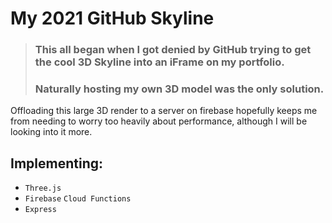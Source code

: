 # My 2021 GitHub Skyline

> ### This all began when I got denied by GitHub trying to get the cool 3D Skyline into an iFrame on my portfolio.
> 
> ### Naturally hosting my own 3D model was the only solution.

Offloading this large 3D render to a server on firebase hopefully keeps me from needing to worry too heavily about performance, although I will be looking into it more.

## Implementing: 
- `Three.js`
- `Firebase` `Cloud Functions`
- `Express`